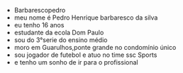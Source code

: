 - Barbarescopedro
- meu nome é Pedro Henrique barbaresco da silva
- eu tenho 16 anos
- estudante da ecola Dom Paulo
- sou do 3°serie do ensino médio
- moro em Guarulhos,ponte grande no condomínio único
- sou jogador de futebol e atuo no time ssc Sports
- e tenho um sonho de ir para o profissional
